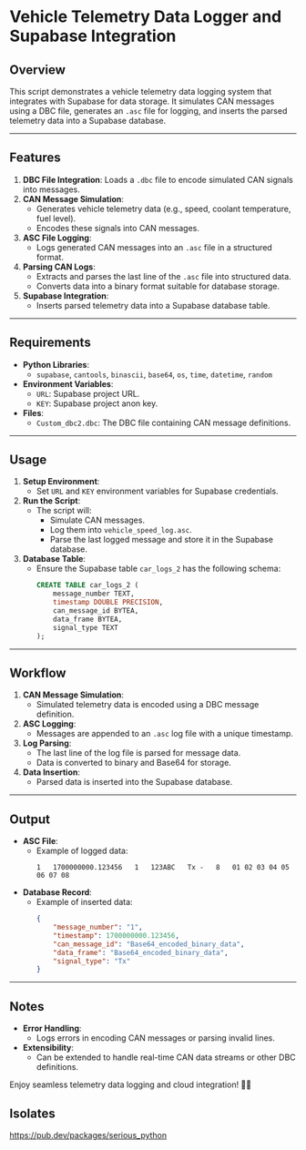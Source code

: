 # Vehicle Telemetry Data Logger and Supabase Integration

## Overview
This script demonstrates a vehicle telemetry data logging system that integrates with Supabase for data storage. It simulates CAN messages using a DBC file, generates an `.asc` file for logging, and inserts the parsed telemetry data into a Supabase database.

---

## Features

1. **DBC File Integration**: Loads a `.dbc` file to encode simulated CAN signals into messages.
2. **CAN Message Simulation**:
   - Generates vehicle telemetry data (e.g., speed, coolant temperature, fuel level).
   - Encodes these signals into CAN messages.
3. **ASC File Logging**:
   - Logs generated CAN messages into an `.asc` file in a structured format.
4. **Parsing CAN Logs**:
   - Extracts and parses the last line of the `.asc` file into structured data.
   - Converts data into a binary format suitable for database storage.
5. **Supabase Integration**:
   - Inserts parsed telemetry data into a Supabase database table.

---

## Requirements

- **Python Libraries**:
  - `supabase`, `cantools`, `binascii`, `base64`, `os`, `time`, `datetime`, `random`
- **Environment Variables**:
  - `URL`: Supabase project URL.
  - `KEY`: Supabase project anon key.
- **Files**:
  - `Custom_dbc2.dbc`: The DBC file containing CAN message definitions.

---

## Usage

1. **Setup Environment**:
   - Set `URL` and `KEY` environment variables for Supabase credentials.
2. **Run the Script**:
   - The script will:
     - Simulate CAN messages.
     - Log them into `vehicle_speed_log.asc`.
     - Parse the last logged message and store it in the Supabase database.
3. **Database Table**:
   - Ensure the Supabase table `car_logs_2` has the following schema:
     ```sql
     CREATE TABLE car_logs_2 (
         message_number TEXT,
         timestamp DOUBLE PRECISION,
         can_message_id BYTEA,
         data_frame BYTEA,
         signal_type TEXT
     );
     ```

---

## Workflow

1. **CAN Message Simulation**:
   - Simulated telemetry data is encoded using a DBC message definition.
2. **ASC Logging**:
   - Messages are appended to an `.asc` log file with a unique timestamp.
3. **Log Parsing**:
   - The last line of the log file is parsed for message data.
   - Data is converted to binary and Base64 for storage.
4. **Data Insertion**:
   - Parsed data is inserted into the Supabase database.

---

## Output

- **ASC File**:
  - Example of logged data:
    ```
    1   1700000000.123456   1   123ABC   Tx -   8   01 02 03 04 05 06 07 08
    ```
- **Database Record**:
  - Example of inserted data:
    ```json
    {
        "message_number": "1",
        "timestamp": 1700000000.123456,
        "can_message_id": "Base64_encoded_binary_data",
        "data_frame": "Base64_encoded_binary_data",
        "signal_type": "Tx"
    }
    ```

---

## Notes

- **Error Handling**:
  - Logs errors in encoding CAN messages or parsing invalid lines.
- **Extensibility**:
  - Can be extended to handle real-time CAN data streams or other DBC definitions.

Enjoy seamless telemetry data logging and cloud integration! 🚗✨

## Isolates

https://pub.dev/packages/serious_python

